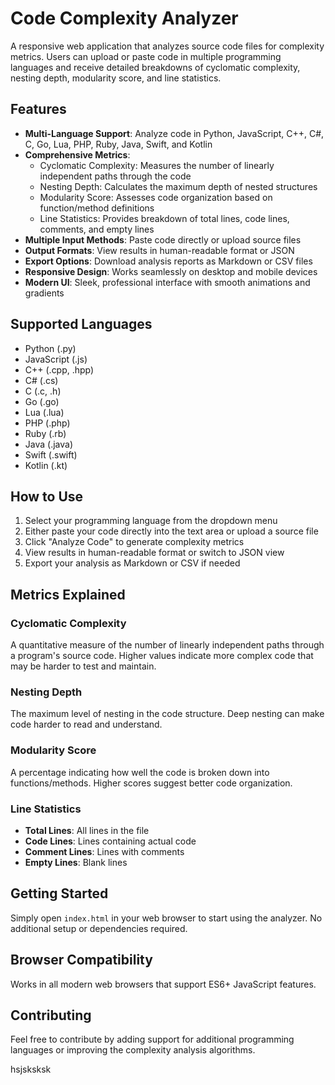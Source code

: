 # Code Complexity Analyzer

A responsive web application that analyzes source code files for complexity metrics. Users can upload or paste code in multiple programming languages and receive detailed breakdowns of cyclomatic complexity, nesting depth, modularity score, and line statistics.

## Features

- **Multi-Language Support**: Analyze code in Python, JavaScript, C++, C#, C, Go, Lua, PHP, Ruby, Java, Swift, and Kotlin
- **Comprehensive Metrics**:
  - Cyclomatic Complexity: Measures the number of linearly independent paths through the code
  - Nesting Depth: Calculates the maximum depth of nested structures
  - Modularity Score: Assesses code organization based on function/method definitions
  - Line Statistics: Provides breakdown of total lines, code lines, comments, and empty lines
- **Multiple Input Methods**: Paste code directly or upload source files
- **Output Formats**: View results in human-readable format or JSON
- **Export Options**: Download analysis reports as Markdown or CSV files
- **Responsive Design**: Works seamlessly on desktop and mobile devices
- **Modern UI**: Sleek, professional interface with smooth animations and gradients

## Supported Languages

- Python (.py)
- JavaScript (.js)
- C++ (.cpp, .hpp)
- C# (.cs)
- C (.c, .h)
- Go (.go)
- Lua (.lua)
- PHP (.php)
- Ruby (.rb)
- Java (.java)
- Swift (.swift)
- Kotlin (.kt)

## How to Use

1. Select your programming language from the dropdown menu
2. Either paste your code directly into the text area or upload a source file
3. Click "Analyze Code" to generate complexity metrics
4. View results in human-readable format or switch to JSON view
5. Export your analysis as Markdown or CSV if needed

## Metrics Explained

### Cyclomatic Complexity
A quantitative measure of the number of linearly independent paths through a program's source code. Higher values indicate more complex code that may be harder to test and maintain.

### Nesting Depth
The maximum level of nesting in the code structure. Deep nesting can make code harder to read and understand.

### Modularity Score
A percentage indicating how well the code is broken down into functions/methods. Higher scores suggest better code organization.

### Line Statistics
- **Total Lines**: All lines in the file
- **Code Lines**: Lines containing actual code
- **Comment Lines**: Lines with comments
- **Empty Lines**: Blank lines

## Getting Started

Simply open `index.html` in your web browser to start using the analyzer. No additional setup or dependencies required.

## Browser Compatibility

Works in all modern web browsers that support ES6+ JavaScript features.

## Contributing

Feel free to contribute by adding support for additional programming languages or improving the complexity analysis algorithms.


hsjsksksk
